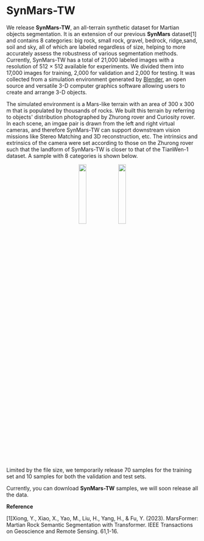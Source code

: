 # SynMars-TW

We release **SynMars-TW**, an all-terrain synthetic dataset for Martian objects segmentation. It is an extension of our previous **SynMars** dataset[1] and contains 8 categories: big rock, small rock, gravel, bedrock, ridge,sand, soil and sky, all of which are labeled regardless of size, helping to more accurately assess the robustness of various segmentation methods. Currently, SynMars-TW has a total of 21,000 labeled images with a resolution of 512 × 512 available for experiments. We divided them into 17,000 images for training, 2,000 for validation and 2,000 for testing. It was collected from a simulation environment generated by [Blender](https://wiki.blender.org/wiki/Main_Page), an open source and versatile 3-D computer graphics software allowing users to create and arrange 3-D objects. 

The simulated environment is a Mars-like terrain with an area of 300 x 300 m that is populated by thousands of rocks. We built this terrain by referring to objects' distribution photographed by Zhurong rover and Curiosity rover. In each scene, an imgae pair is drawn from the left and right virtual cameras, and therefore SynMars-TW can support downstream vision missions like Stereo Matching and 3D reconstruction, etc. The intrinsics and extrinsics of the camera were set according to those on the Zhurong rover such that the landform of SynMars-TW is closer to that of the TianWen-1 dataset. A sample with 8 categories is shown below.
<div align=center>
  <img src=https://github.com/lumahuayuan/SynMars/blob/SynMars-TW/IMG/reverse_9_0053_r_image.png width="20%" />
  <img src=https://github.com/lumahuayuan/SynMars/blob/SynMars-TW/IMG/reverse_9_0053_r_mask.png width="20%" />
</div>

Limited by the file size, we temporarily release 70 samples for the training set and 10 samples for both the validation and test sets.

Currently, you can download **SynMars-TW** samples, we will soon release all the data.

**Reference**  

[1]Xiong, Y., Xiao, X., Yao, M., Liu, H., Yang, H., & Fu, Y. (2023). MarsFormer: Martian Rock Semantic Segmentation with Transformer. IEEE Transactions on Geoscience and Remote Sensing. 61,1-16.
